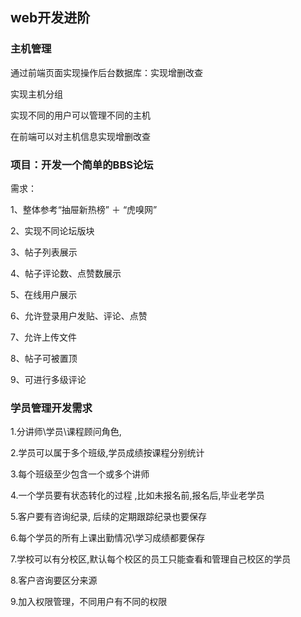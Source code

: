 ## web开发进阶 ##
### 主机管理 ###

通过前端页面实现操作后台数据库：实现增删改查

实现主机分组

实现不同的用户可以管理不同的主机

在前端可以对主机信息实现增删改查

### 项目：开发一个简单的BBS论坛 ###

需求：

1、整体参考“抽屉新热榜” ＋ “虎嗅网”

2、实现不同论坛版块

3、帖子列表展示

4、帖子评论数、点赞数展示

5、在线用户展示

6、允许登录用户发贴、评论、点赞

7、允许上传文件

8、帖子可被置顶

9、可进行多级评论

### 学员管理开发需求 ###

1.分讲师\学员\课程顾问角色,

2.学员可以属于多个班级,学员成绩按课程分别统计

3.每个班级至少包含一个或多个讲师

4.一个学员要有状态转化的过程 ,比如未报名前,报名后,毕业老学员

5.客户要有咨询纪录, 后续的定期跟踪纪录也要保存

6.每个学员的所有上课出勤情况\学习成绩都要保存

7.学校可以有分校区,默认每个校区的员工只能查看和管理自己校区的学员

8.客户咨询要区分来源

9.加入权限管理，不同用户有不同的权限 